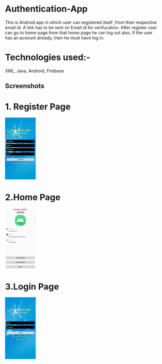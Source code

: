 # Authentication-App

This is Android app in which user can registered itself ,from their respective email id.
A link has to be sent on Email id for verifucation.
After register user can go to home page from that home page he can log out also.
If the user has an acoount already, then he must have log in.

# Technologies used:-
XML, Java, Android, Firebase


Screenshots
-----------

#  1. Register Page 
<img width="20%" src="screenshots/1.jpeg" />


#  2.Home Page
<img width="20%" src="screenshots/2.jpeg" />


#  3.Login Page
<img width="20%" src="screenshots/3.jpeg" />

